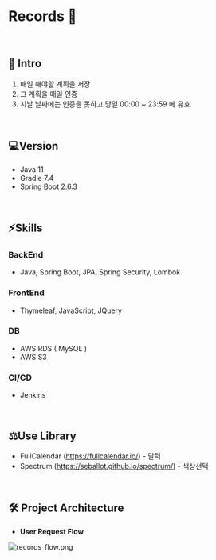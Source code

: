 # **Records** 📅
<br/>

## 🚀 Intro

1. 매일 해야할 계획을 저장
2. 그 계획을 매일 인증
3. 지날 날짜에는 인증을 못하고 당일 00:00 ~ 23:59 에 유효

<br/>

## 💻Version
+ Java 11
+ Gradle 7.4
+ Spring Boot 2.6.3
<br/>

## ⚡Skills

### BackEnd
- Java, Spring Boot, JPA, Spring Security, Lombok

### FrontEnd
- Thymeleaf, JavaScript, JQuery


### DB
- AWS RDS ( MySQL )
- AWS S3

### CI/CD
- Jenkins

<br/>

## ⚖️Use Library
 
- FullCalendar (https://fullcalendar.io/) - 달력
- Spectrum (https://seballot.github.io/spectrum/) - 색상선택

<br/>

## 🛠 Project Architecture
- **User Request Flow**

![records_flow.png](https://github.com/rissins/study/blob/master/%EC%9E%90%EB%B0%94%EA%B3%A0%EA%B8%89%EC%8A%A4%ED%84%B0%EB%94%94/images/records_flow.JPG?raw=true)

